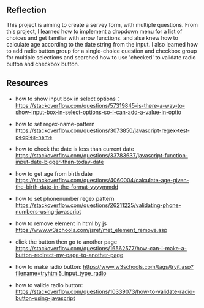 ## Reflection
This project is aiming to create a servey form, with multiple questions.
From this project, I learned how to implement a dropdown menu for a list of choices and get familiar with arrow functions. and alse knew how to calculate age according to the date string from the input. I also learned how to add radio button group for a single-choice question and checkbox group for multiple selections and searched how to use 'checked' to validate radio button and checkbox button.



## Resources
- how to show input box in select options：
  https://stackoverflow.com/questions/57319845-is-there-a-way-to-show-input-box-in-select-options-so-i-can-add-a-value-in-optio


- how to set regex-name-pattern
  https://stackoverflow.com/questions/3073850/javascript-regex-test-peoples-name

- how to check the date is less than current date
  https://stackoverflow.com/questions/33783637/javascript-function-input-date-bigger-than-today-date


- how to get age from birth date
  https://stackoverflow.com/questions/4060004/calculate-age-given-the-birth-date-in-the-format-yyyymmdd


- how to set  phonenumber regex pattern
  https://stackoverflow.com/questions/26211225/validating-phone-numbers-using-javascript


- how to remove element in html by js
  https://www.w3schools.com/jsref/met_element_remove.asp

- click the button then go to another page
  https://stackoverflow.com/questions/16562577/how-can-i-make-a-button-redirect-my-page-to-another-page

- how to make radio button:
  https://www.w3schools.com/tags/tryit.asp?filename=tryhtml5_input_type_radio

- how to valide radio button:
  https://stackoverflow.com/questions/10339073/how-to-validate-radio-button-using-javascript